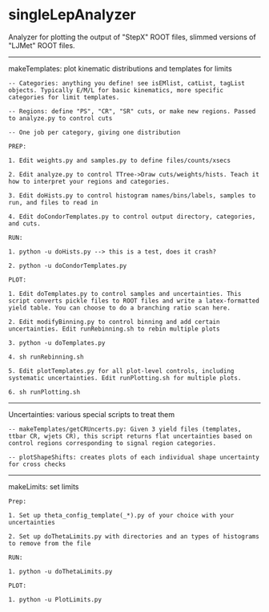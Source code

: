 # singleLepAnalyzer

Analyzer for plotting the output of "StepX" ROOT files, slimmed versions of "LJMet" ROOT files.

-----------------------------------------------------------------------------------------------


makeTemplates: plot kinematic distributions and templates for limits 

	-- Categories: anything you define! see isEMlist, catList, tagList objects. Typically E/M/L for basic kinematics, more specific categories for limit templates.
	
	-- Regions: define "PS", "CR", "SR" cuts, or make new regions. Passed to analyze.py to control cuts

	-- One job per category, giving one distribution
	
	PREP:

	1. Edit weights.py and samples.py to define files/counts/xsecs

	2. Edit analyze.py to control TTree->Draw cuts/weights/hists. Teach it how to interpret your regions and categories.

	3. Edit doHists.py to control histogram names/bins/labels, samples to run, and files to read in

	4. Edit doCondorTemplates.py to control output directory, categories, and cuts. 

	RUN:

	1. python -u doHists.py --> this is a test, does it crash?

	2. python -u doCondorTemplates.py

	PLOT:

	1. Edit doTemplates.py to control samples and uncertainties. This script converts pickle files to ROOT files and write a latex-formatted yield table. You can choose to do a branching ratio scan here.

	2. Edit modifyBinning.py to control binning and add certain uncertainties. Edit runRebinning.sh to rebin multiple plots

	3. python -u doTemplates.py

	4. sh runRebinning.sh

	5. Edit plotTemplates.py for all plot-level controls, including systematic uncertainties. Edit runPlotting.sh for multiple plots.
	
	6. sh runPlotting.sh

-----------------------------------------------------------------------------------------------

Uncertainties: various special scripts to treat them

	-- makeTemplates/getCRUncerts.py: Given 3 yield files (templates, ttbar CR, wjets CR), this script returns flat uncertainties based on control regions corresponding to signal region categories.

	-- plotShapeShifts: creates plots of each individual shape uncertainty for cross checks

-----------------------------------------------------------------------------------------------

makeLimits: set limits

	Prep:

	1. Set up theta_config_template(_*).py of your choice with your uncertainties

	2. Set up doThetaLimits.py with directories and an types of histograms to remove from the file

	RUN:

	1. python -u doThetaLimits.py

	PLOT:

	1. python -u PlotLimits.py
	
